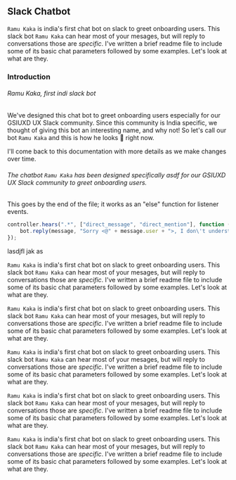 ## Slack Chatbot

`Ramu Kaka` is india's first chat bot on slack to greet onboarding users. This slack bot `Ramu Kaka` can hear most of your mesages, but will reply to conversations those are _specific_. I've written a brief readme file to include some of its basic chat parameters followed by some examples. Let's look at what are they.

### Introduction
###### Ramu Kaka, first indi slack bot

We've designed this chat bot to greet onboarding users especially for our GSIUXD UX Slack community. Since this community is India specific, we thought of giving this bot an interesting name, and why not! So let's call our bot `Ramu Kaka` and this is how he looks 👳 right now.

I'll come back to this documentation with more details as we make changes over time.

###### The chatbot `Ramu Kaka` has been designed specifically asdf  for our GSIUXD UX Slack community to greet onboarding users.


This goes by the end of the file; it works as an "else" function for listener events.

```javascript
controller.hears(".*", ["direct_message", "direct_mention"], function (bot, message) {
    bot.reply(message, "Sorry <@" + message.user + ">, I don\'t understand. \n");
});
```

lasdjfl  jak as 


`Ramu Kaka` is india's first chat bot on slack to greet onboarding users. This slack bot `Ramu Kaka` can hear most of your mesages, but will reply to conversations those are _specific_. I've written a brief readme file to include some of its basic chat parameters followed by some examples. Let's look at what are they.


`Ramu Kaka` is india's first chat bot on slack to greet onboarding users. This slack bot `Ramu Kaka` can hear most of your mesages, but will reply to conversations those are _specific_. I've written a brief readme file to include some of its basic chat parameters followed by some examples. Let's look at what are they.


`Ramu Kaka` is india's first chat bot on slack to greet onboarding users. This slack bot `Ramu Kaka` can hear most of your mesages, but will reply to conversations those are _specific_. I've written a brief readme file to include some of its basic chat parameters followed by some examples. Let's look at what are they.


`Ramu Kaka` is india's first chat bot on slack to greet onboarding users. This slack bot `Ramu Kaka` can hear most of your mesages, but will reply to conversations those are _specific_. I've written a brief readme file to include some of its basic chat parameters followed by some examples. Let's look at what are they.


`Ramu Kaka` is india's first chat bot on slack to greet onboarding users. This slack bot `Ramu Kaka` can hear most of your mesages, but will reply to conversations those are _specific_. I've written a brief readme file to include some of its basic chat parameters followed by some examples. Let's look at what are they.
